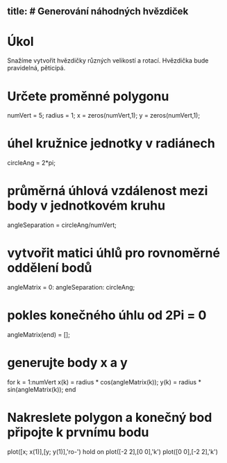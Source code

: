 ﻿
title: # Generování náhodných hvězdiček
---
# Úkol
 Snažíme vytvořit hvězdičky různých velikostí a rotací. Hvězdička bude pravidelná, pěticípá.
# Určete proměnné polygonu
numVert = 5;
radius = 1;
x = zeros(numVert,1);
y = zeros(numVert,1);
 
# úhel kružnice jednotky v radiánech
 circleAng = 2*pi;

# průměrná úhlová vzdálenost mezi body v jednotkovém kruhu
angleSeparation = circleAng/numVert;
# vytvořit matici úhlů pro rovnoměrné oddělení bodů
angleMatrix = 0: angleSeparation: circleAng;
# pokles konečného úhlu od 2Pi = 0
angleMatrix(end) = [];
# generujte body x a y
for k = 1:numVert
    x(k) = radius * cos(angleMatrix(k));
    y(k) = radius * sin(angleMatrix(k));
end
# Nakreslete polygon a konečný bod připojte k prvnímu bodu
plot([x; x(1)],[y; y(1)],'ro-')
hold on
plot([-2 2],[0 0],'k')
plot([0 0],[-2 2],'k')
